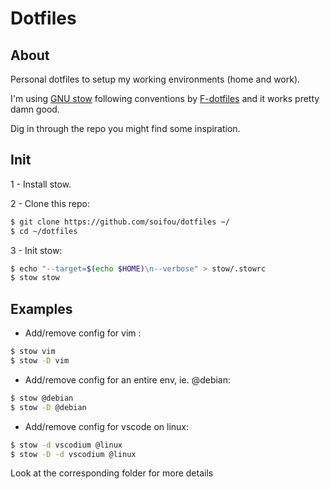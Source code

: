 # Dotfiles

## About

Personal dotfiles to setup my working environments (home and work).

I'm using [GNU stow](https://www.gnu.org/software/stow/) following conventions by [F-dotfiles](https://github.com/Kraymer/F-dotfiles) and it works pretty damn good.

Dig in through the repo you might find some inspiration.


## Init

1 - Install stow.

2 - Clone this repo:

```sh
$ git clone https://github.com/soifou/dotfiles ~/
$ cd ~/dotfiles
```

3 - Init stow:

```sh
$ echo "--target=$(echo $HOME)\n--verbose" > stow/.stowrc
$ stow stow
```

## Examples


- Add/remove config for vim :

```sh
$ stow vim
$ stow -D vim
```

- Add/remove config for an entire env, ie. @debian:

```sh
$ stow @debian
$ stow -D @debian
```

- Add/remove config for vscode on linux:

```sh
$ stow -d vscodium @linux
$ stow -D -d vscodium @linux
```

Look at the corresponding folder for more details